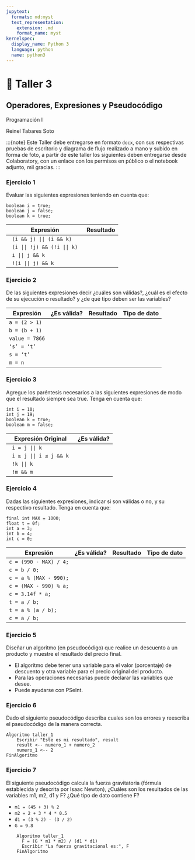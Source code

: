 ```yaml
---
jupytext:
  formats: md:myst
  text_representation:
    extension: .md
    format_name: myst
kernelspec:
  display_name: Python 3
  language: python
  name: python3
---
```


# 📄 Taller 3

## Operadores, Expresiones y Pseudocódigo
Programación I

Reinel Tabares Soto

:::{note}
Este Taller debe entregarse en formato `docx`, con sus respectivas pruebas de escritorio y diagrama de flujo realizado a mano y subido en forma de foto, a partir de este taller los siguientes deben entregarse desde Colaboratory, con un enlace con los permisos en público o el notebook adjunto, mil gracias.
:::

### Ejercicio 1

Evaluar las siguientes expresiones teniendo en cuenta que:

    boolean i = true;
    boolean j = false; 
    boolean k = true;

|      Expresión     | Resultado |
| ------------------ | --------- |
| <code> (i && j) \|\| (i && k) </code> | |
| <code> (i \|\| !j) && (!i \|\| k) </code> | |
| <code> i \|\| j && k </code> | |
| <code> !(i \|\| j) && k </code> | |

### Ejercicio 2

De las siguientes expresiones decir ¿cuáles son válidas?, ¿cuál es el efecto de su ejecución o resultado? y ¿de qué tipo deben ser las variables?

|  Expresión   | ¿Es válida? | Resultado | Tipo de dato |
| ------------ | ----------- | --------- | ------------ |
| ``` a = (2 > 1) ```  |             |           |              |
| `b = (b + 1)`  |             |           |              |
| `value = 7866` |             |           |              |
|   `‘s’ = ‘t’`  |             |           |              |
|    `s = ‘t’`   |             |           |              |
|     `m = n`    |             |           |              |

### Ejercicio 3

Agregue los paréntesis necesarios a las siguientes expresiones de modo que el resultado siempre sea true. Tenga en cuenta que:

    int i = 10;
    int j = 19;
    boolean k = true;
    boolean m = false;

|  Expresión Original  | ¿Es válida? |
| -------------------- | ----------- |
| <code> i = j \|\| k <code> | |
| <code> i ≥ j \|\| i ≤ j && k </code> | |
| <code> !k \|\| k </code> | |
| <code> !m && m </code> | |

### Ejercicio 4

Dadas las siguientes expresiones, indicar si son válidas o no, y su respectivo resultado. Tenga en cuenta que:

    final int MAX = 1000;
    float t = 0f;
    int a = 3;
    int b = 4;
    int c = 0;

|        Expresión        | ¿Es válida? | Resultado | Tipo de dato |
| ----------------------- | ----------- | --------- | ------------ |
|  ``` c = (990 - MAX) / 4; ```   |             |           |              |
|       `c = b / 0;`        |             |           |              |
|   `c = a % (MAX - 990);`  |             |           |              |
|   `c = (MAX - 990) % a;`  |             |           |              |
|      `c = 3.14f * a;`     |             |           |              |
|        `t = a / b;`       |             |           |              |
|     `t = a % (a / b);`    |             |           |              |
|       `c = a / b;`        |             |           |              |

### Ejercicio 5

Diseñar un algoritmo (en pseudocódigo) que realice un descuento a un producto y muestre el resultado del precio final.

* El algoritmo debe tener una variable para el valor (porcentaje) de descuento y otra variable para el precio original del producto. 
* Para las operaciones necesarias puede declarar las variables que desee.
* Puede ayudarse con PSeInt.

### Ejercicio 6

 Dado el siguiente pseudocódigo describa cuales son los errores y reescriba el pseudocódigo de la manera correcta.

    Algoritmo taller_1
        Escribir "Este es mi resultado", result
        result <-- numero_1 + numero_2
        numero_1 <-- 2
    FinAlgoritmo

### Ejercicio 7

El siguiente pseudocódigo calcula la fuerza gravitatoria (fórmula establecida y descrita por Isaac Newton), ¿Cuáles son los resultados de las variables m1, m2, d1 y F? ¿Qué tipo de dato contiene F?

* `m1 = (45 + 3) % 2`
* `m2 = 2 + 3 * 4 * 0.5`
* `d1 = (3 % 2) - (3 / 2)`
* `G = 9.8`


```
    Algoritmo taller_1
      F = (G * m1 * m2) / (d1 * d1)
      Escribir "La fuerza gravitacional es:", F
    FinAlgoritmo
```

